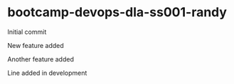 # bootcamp-devops-dla-ss001-randy

Initial commit

New feature added

Another feature added

Line added in development

